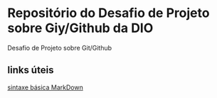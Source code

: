 # Repositório do Desafio de Projeto sobre Giy/Github da DIO
Desafio de Projeto sobre Git/Github
## links úteis 
[sintaxe básica MarkDown](https://www.markdownguide.org/basic-syntax/)
